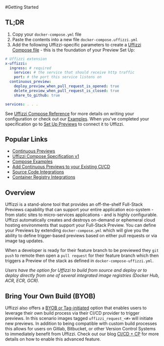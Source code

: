 #Getting Started

## TL;DR  
1. Copy your `docker-compose.yml` file
2. Paste the contents into a new file `docker-compose.uffizzi.yml`
3. Add the following Uffizzi-specific parameters to create a [Uffizzi Compose file](config/compose-spec.md) - this is the foundation of your Preview Set Up:
``` yaml title="docker-compose.uffizzi.yml"
# Uffizzi extension
x-uffizzi:
  ingress: # required
    service: # the service that should receive http traffic
    port: # the port this service listens on
  continuous_preview:
    deploy_preview_when_pull_request_is_opened: true
    delete_preview_when_pull_request_is_closed: true
    share_to_github: true

services: . . .
```

See [Uffizzi Compose Reference](config/compose-spec.md) for more details on writing your configuration or check out our [Examples](examples/example-compose.md).  When you've completed your specification go to [Set Up Previews](set-up-previews.md) to connect it to Uffizzi.

## Popular Links

* [Continuous Previews](continuous-previews.md)
* [Uffizzi Compose Specification v1](config/compose-spec.md)
* [Compose Examples](examples/example-compose.md)
* [Add Continuous Previews to your Existing CI/CD](engineeringblog/ci-cd-registry.md)
* [Source Code Integrations](config/source-code-integrations)
* [Container Registry Integrations](config/container-registry-integrations)

## Overview

Uffizzi is a stand-alone tool that provides an off-the-shelf Full-Stack Previews capability that can support your entire application eco-system - from static sites to micro-services applications - and is highly configurable.  Uffizzi automatically creates and destroys on-demand or ephemeral cloud hosting environments that support your Full-Stack Preview.  You can define your Previews by extending `docker-compose.yml` which will give you the ability to define trigger-based previews based on either pull requests or via image tag updates.

When a developer is ready for their feature branch to be previewed they `git push` to remote then open a `pull request` for their feature branch which then triggers a Preview of the stack as defined in `docker-compose-uffizzi.yml`.  

*Users have the option for Uffizzi to build from source and deploy or to deploy directly from one of several integrated image registries (Docker Hub, ACR, ECR, GCR).*  

## Bring Your Own Build (BYOB) 
Uffizzi also offers a [BYOB or Tag-initiated](set-up-previews/#bring-your-own-build-tag-based-trigger) option that enables users to leverage their own build process via their CI/CD provider to trigger previews.  In this scenario images tagged `uffizzi_request_<#>` will initiate new previews.  In addition to being compatible with custom build processes this allows for users on Gitlab, Bitbucket, or other Version Control Systems to immediately benefit from Uffizzi.  Check out our blog [CI/CD + CP](engineeringblog/ci-cd-registry.md) for more details on how to enable this advanced feature.


